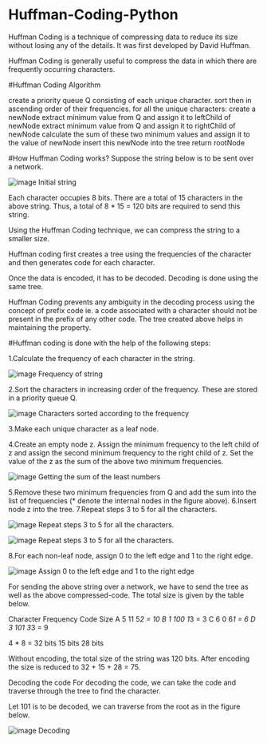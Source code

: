# Huffman-Coding-Python

Huffman Coding is a technique of compressing data to reduce its size without losing any of the details. It was first developed by David Huffman.

Huffman Coding is generally useful to compress the data in which there are frequently occurring characters.

#Huffman Coding Algorithm

create a priority queue Q consisting of each unique character.
sort then in ascending order of their frequencies.
for all the unique characters:
    create a newNode
    extract minimum value from Q and assign it to leftChild of newNode
    extract minimum value from Q and assign it to rightChild of newNode
    calculate the sum of these two minimum values and assign it to the value of newNode
    insert this newNode into the tree
return rootNode

#How Huffman Coding works?
Suppose the string below is to be sent over a network.

![image](https://user-images.githubusercontent.com/22562694/120909515-6c09b600-c693-11eb-8a4c-1c2c2ad2537f.png)
Initial string

Each character occupies 8 bits. There are a total of 15 characters in the above string. Thus, a total of 8 * 15 = 120 bits are required to send this string.

Using the Huffman Coding technique, we can compress the string to a smaller size.

Huffman coding first creates a tree using the frequencies of the character and then generates code for each character.

Once the data is encoded, it has to be decoded. Decoding is done using the same tree.

Huffman Coding prevents any ambiguity in the decoding process using the concept of prefix code ie. a code associated with a character should not be present in the prefix of any other code. The tree created above helps in maintaining the property.

#Huffman coding is done with the help of the following steps:

1.Calculate the frequency of each character in the string.

![image](https://user-images.githubusercontent.com/22562694/120909529-893e8480-c693-11eb-87ae-20c9c6705d6d.png)
Frequency of string

2.Sort the characters in increasing order of the frequency. These are stored in a priority queue Q.

![image](https://user-images.githubusercontent.com/22562694/120909537-9a879100-c693-11eb-937f-9b4870c88d6d.png)
Characters sorted according to the frequency

3.Make each unique character as a leaf node.

4.Create an empty node z. Assign the minimum frequency to the left child of z and assign the second minimum frequency to the right child of z. Set the value of the z as the sum of the above two minimum frequencies.

![image](https://user-images.githubusercontent.com/22562694/120909559-bc811380-c693-11eb-85a6-597f9bd4e328.png)
Getting the sum of the least numbers

5.Remove these two minimum frequencies from Q and add the sum into the list of frequencies (* denote the internal nodes in the figure above).
6.Insert node z into the tree.
7.Repeat steps 3 to 5 for all the characters.

![image](https://user-images.githubusercontent.com/22562694/120909564-d1f63d80-c693-11eb-8e6a-681dc5c09441.png)
Repeat steps 3 to 5 for all the characters.

![image](https://user-images.githubusercontent.com/22562694/120909567-dae70f00-c693-11eb-874e-bda5c6e294a3.png)
Repeat steps 3 to 5 for all the characters.

8.For each non-leaf node, assign 0 to the left edge and 1 to the right edge.

![image](https://user-images.githubusercontent.com/22562694/120909576-edf9df00-c693-11eb-8d05-eb837d93a3c0.png)
Assign 0 to the left edge and 1 to the right edge

For sending the above string over a network, we have to send the tree as well as the above compressed-code. The total size is given by the table below.


Character	       Frequency  	Code	  Size
A	                  5	        11	   5*2 = 10
B	                  1	        100	   1*3 = 3
C         	        6	         0	   6*1 = 6
D	                  3	        101	   3*3 = 9

4 * 8 = 32 bits	  15 bits	 	         28 bits
 

Without encoding, the total size of the string was 120 bits. After encoding the size is reduced to 32 + 15 + 28 = 75.

Decoding the code
For decoding the code, we can take the code and traverse through the tree to find the character.

Let 101 is to be decoded, we can traverse from the root as in the figure below.

![image](https://user-images.githubusercontent.com/22562694/120909632-711b3500-c694-11eb-92b6-83da3cbfb91c.png)
Decoding



